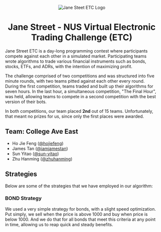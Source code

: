 <p align="center"><img src="https://www.janestreet.com/assets/email-templates/etc-logo.png" alt="Jane Steet ETC Logo" /></p>

<h1 align="center">Jane Street - NUS Virtual Electronic Trading Challenge (ETC)</h1>

Jane Street ETC is a day-long programming contest where participants compete against each other in a simulated market. Participating teams wrote algorithms to trade various financial instruments such as bonds, stocks, ETFs, and ADRs, with the intention of maximizing profit.

The challenge comprised of two competitions and was structured into five minute rounds, with two teams pitted against each other every round. During the first competition, teams traded and built up their algorithms for seven hours. In the last hour, a simultaneous competition, "The Final Hour", was held, allowing teams to compete in a second competition with the best version of their bots.

In both competitions, our team placed **2nd** out of 15 teams. Unfortunately, that meant no prizes for us, since only the first places were awarded.

## Team: College Ave East

- Ho Jie Feng ([@hojiefeng](https://github.com/hojiefeng))
- James Tan ([@iamjamestan](https://github.com/iamjamestan))
- Sun Yitao ([@sun-yitao](https://github.com/sun-yitao))
- Zhu Hanming ([@zhuhanming](https://github.com/zhuhanming))

## Strategies

Below are some of the strategies that we have employed in our algorithm:

### BOND Strategy

We used a very simple strategy for bonds, with a slight speed optimization. Put simply, we sell when the price is above 1000 and buy when price is below 1000. And we do that for all bonds that meet this criteria at any point in time, allowing us to reap quick and steady benefits.
